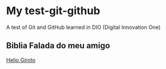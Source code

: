 # My test-git-github
A test of Git and GitHub learned in DIO (Digital Innovation One)

## Biblia Falada do meu amigo

[Helio Giroto](https://github.com/HelioGiroto)
